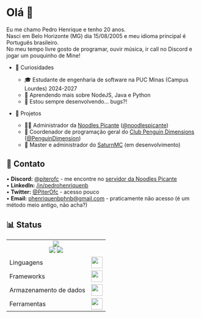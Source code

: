 # Olá 👋
Eu me chamo Pedro Henrique e tenho 20 anos.<br>
Nasci em Belo Horizonte (MG) dia 15/08/2005 e meu idioma principal é Português brasileiro.<br>
No meu tempo livre gosto de programar, ouvir música, ir call no Discord e jogar um pouquinho de Mine!<br>

- 🎈 Curiosidades
  - 🎓 Estudante de engenharia de software na PUC Minas (Campus Lourdes) 2024-2027<br>
  - 🌱 Aprendendo mais sobre NodeJS, Java e Python<br>
  - 🤔 Estou sempre desenvolvendo... bugs?!<br>

- 💼 Projetos
  - 🏃‍♂️ Administrador da [Noodles Picante](https://www.noodlespicante.com) ([@noodlespicante](https://github.com/noodlespicante))<br>
  - 🐧 Coordenador de programação geral do [Club Penguin Dimensions](https://www.cpdimensions.com) ([@PenguinDimension](https://github.com/PenguinDimension))<br>
  - 🧩 Master e administrador do [SaturnMC](https://discord.gg/wcUJgsYUaq) (em desenvolvimento)<br>

📩 Contato
----
• **Discord:** [@piterofc](https://discord.com/users/351111345971789825) - me encontre no [servidor da Noodles Picante](https://discord.gg/P9dhMJQ)<br>
• **LinkedIn:** [/in/pedrohenriquenb](https://www.linkedin.com/in/pedrohenriquenb)<br>
• **Twitter:** [@PiterOfc](https://twitter.com/piterofc) - acesso pouco<br>
• **Email:** phenriquenbphnb@gmail.com - praticamente não acesso (é um método meio antigo, não acha?)<br>

📊 Status
----
<table align="center">
  <tr>
    <td colspan=5 align="center">  
      <a href="https://discord.com/users/351111345971789825"><img src="https://lanyard.cnrad.dev/api/351111345971789825?showDisplayName=true&idleMessage=SouNP%20-%20https://www.noodlespicante.com.br"/></a>
      <br>
      <a href="#"><img src="https://github-readme-stats.vercel.app/api?username=piterofc&show_icons=true&include_all_commits=true&locale=pt-br"></a>
      <a href="#"><img src="https://github-readme-stats.vercel.app/api/top-langs/?username=piterofc&locale=pt-br&layout=compact"></a>
    </td>
  </tr>
  <tr>
    <td>Linguagens</td>
    <td><a href="#"><img src="https://skillicons.dev/icons?i=html,css,md,js,nodejs,py,java,c" style="height: 30px;"/></a></td>
  </tr>
  <tr>
    <td>Frameworks</td>
    <td><a href="#"><img src="https://skillicons.dev/icons?i=bootstrap,tailwind,electron,express,jquery,discordjs,spring" style="height: 30px;"/></a></td>
  </tr>
  <tr>
    <td>Armazenamento de dados</td>
    <td><a href="#"><img src="https://skillicons.dev/icons?i=postgres,sequelize,mysql,redis,firebase,sqlite" style="height: 30px;"/></a></td>
  </tr>
  <tr>
    <td>Ferramentas</td>
    <td><a href="#"><img src="https://skillicons.dev/icons?i=vscode,github,git,npm,docker,nginx,cloudflare,replit,codepen,postman,figma,netlify,heroku" style="height: 30px;"/></a></td>
  </tr>
</table>

